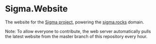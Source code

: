 # Sigma.Website
The website for the [Sigma project](https://github.com/ThinkingTransistor/Sigma), powering the [sigma.rocks](https://sigma.rocks/) domain.

Note: To allow everyone to contribute, the web server automatically pulls the latest website from the master branch of this repository every hour. 
